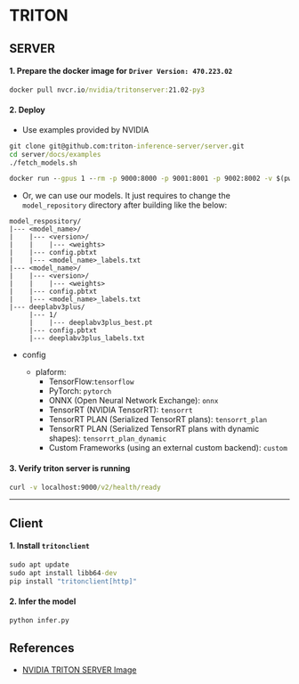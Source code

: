 # TRITON

## SERVER

#### 1. Prepare the docker image for `Driver Version: 470.223.02`
```cmd
docker pull nvcr.io/nvidia/tritonserver:21.02-py3
```

#### 2. Deploy

- Use examples provided by NVIDIA

```cmd
git clone git@github.com:triton-inference-server/server.git
cd server/docs/examples
./fetch_models.sh

docker run --gpus 1 --rm -p 9000:8000 -p 9001:8001 -p 9002:8002 -v $(pwd)/model_repository:/models nvcr.io/nvidia/tritonserver:21.02-py3 tritonserver --model-repository=/models
```

- Or, we can use our models. It just requires to change the `model_repository` directory after building like the below:

```
model_respository/
|--- <model_name>/
|    |--- <version>/
|    |    |--- <weights>
|    |--- config.pbtxt    
|    |--- <model_name>_labels.txt
|--- <model_name>/
|    |--- <version>/
|    |    |--- <weights>
|    |--- config.pbtxt    
|    |--- <model_name>_labels.txt
|--- deeplabv3plus/
     |--- 1/
     |    |--- deeplabv3plus_best.pt
     |--- config.pbtxt    
     |--- deeplabv3plus_labels.txt
```

- config

    - plaform: 
        - TensorFlow:`tensorflow`
        - PyTorch: `pytorch`
        - ONNX (Open Neural Network Exchange): `onnx`
        - TensorRT (NVIDIA TensorRT): `tensorrt`
        - TensorRT PLAN (Serialized TensorRT plans): `tensorrt_plan`
        - TensorRT PLAN (Serialized TensorRT plans with dynamic shapes): `tensorrt_plan_dynamic`
        - Custom Frameworks (using an external custom backend): `custom`


#### 3. Verify triton server is running
```cmd
curl -v localhost:9000/v2/health/ready
```

-----------------------------------------------------

## Client

#### 1. Install `tritonclient`
```cmd
sudo apt update
sudo apt install libb64-dev
pip install "tritonclient[http]"
```

#### 2. Infer the model 
```cmd
python infer.py
```



## References
- [NVIDIA TRITON SERVER Image](https://catalog.ngc.nvidia.com/orgs/nvidia/containers/tritonserver/tags)
